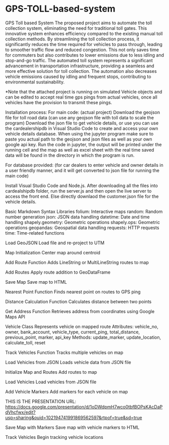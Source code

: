 # GPS-TOLL-based-system
GPS Toll based System
The proposed project aims to automate the toll collection system, eliminating the need for traditional toll gates. This innovative system enhances efficiency compared to the existing manual toll collection methods. By streamlining the toll collection process, it significantly reduces the time required for vehicles to pass through, leading to smoother traffic flow and reduced congestion. This not only saves time for commuters but also contributes to lower emissions due to less idling and stop-and-go traffic. The automated toll system represents a significant advancement in transportation infrastructure, providing a seamless and more effective solution for toll collection.
The automation also decreases vehicle emissions caused by idling and frequent stops, contributing to environmental sustainability.

*Note that the attached project is running on simulated Vehicle objects and can be edited to accept real time gps pings from actual vehicles, once all vehicles have the provision to transmit these pings.

Installation process:
For main code: (actual project)
Download the geojson file for toll road data (can use any geojson file with toll data to scale the program)
Download the json file to get vehicle details, or use you can use the cardealershipdb in Visual Studio Code to create and access your own vehicle details database.
When using the jupyter program make sure to paste you actual path to the geojson and json files as well as your own google api key.
Run the code in jupyter, the output will be printed under the running cell and the map as well as excel sheet with the real time saved data will be found in the directory in which the program is run.


For database provided: (for car dealers to enter vehicle and owner details in a user friendly manner, and it will get converted to json file for running the main code)

Install Visual Studio Code and Node.js. After downloading all the files into cardealshipdb folder, run the server.js and then open the live server to access the front end. 
Else directly downlaod the customer.json file for the vehicle details.


Basic Markdown Syntax
Libraries
folium: Interactive maps
random: Random number generation
json: JSON data handling
datetime: Date and time handling
shapely.geometry: Geometric operations
shapely.ops: Geometric operations
geopandas: Geospatial data handling
requests: HTTP requests
time: Time-related functions

 Load GeoJSON
 Load file and re-project to UTM

 Map Initialization
 Center map around centroid

 Add Route Function
 Adds LineString or MultiLineString routes to map

 Add Routes
 Apply route addition to GeoDataFrame

 Save Map
 Save map to HTML

 Nearest Point Function
 Finds nearest point on routes to GPS ping

 Distance Calculation Function
 Calculates distance between two points

 Get Address Function
 Retrieves address from coordinates using Google Maps API


 Vehicle Class
 Represents vehicle on mapped route
 Attributes: vehicle_no, owner, bank_account, vehicle_type, current_ping, total_distance, previous_point, marker, api_key
 Methods: update_marker, update_location, calculate_toll, reset

 Track Vehicles Function
 Tracks multiple vehicles on map

 Load Vehicles from JSON
 Loads vehicle data from JSON file


 Initialize Map and Routes
 Add routes to map

 Load Vehicles
 Load vehicles from JSON file

 Add Vehicle Markers
 Add markers for each vehicle on map

THIS IS THE PRESENTATION URL:
https://docs.google.com/presentation/d/1oDWdpmH7wco0tbfBOPsKAcDaPdVhcfwx/edit?usp=sharing&ouid=102194741991869562597&rtpof=true&sd=true

 Save Map with Markers
 Save map with vehicle markers to HTML


 Track Vehicles
 Begin tracking vehicle locations
